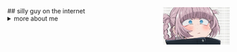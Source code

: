 <img align="right" src="Nazuna_Nanakusa_Call_of_the_Night_Yofukashi_no_Uta-2181429-3715795970.jpg" width="30%">
## silly guy on the internet

<details>
  <summary>more about me</summary>
<h3>experience</h3>
  <h5>Web-Stack</h5>
  - [![HTML Badge](https://img.shields.io/badge/html5-%23E34F26?style=flat&logo=html5&logoColor=white)](https://wikipedia.org/wiki/HTML)
  - [![CSS Badge](https://img.shields.io/badge/css-%231572B6?style=flat&logo=css&logoColor=white)](https://wikipedia.org/wiki/CSS)
<details/>

[![Anurag's GitHub stats](https://github-readme-stats.vercel.app/api?username=MrMastered)](https://github.com/anuraghazra/github-readme-stats)
